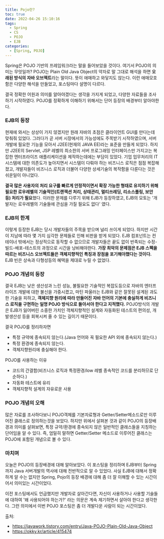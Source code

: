 ```yaml
---
title: Pojo란?
toc: true
date: 2022-04-26 15:10:16
tags:
  - Spring
  - CS
  - POJO
  - EJB
categories:
  - [Spring, POJO]
---
```


Spring은 POJO 기반의 프레임워크라는 말을 들어보았을 것이다. 여기서 POJO의 의미는 무엇일까? POJO는 Plain Old Java Object의 약자로 말 그대로 해석을 하면 **오래된 방식의 자바 오브젝트**라는 말이다. 뜻이 애매하고 와닿지도 않는다. 이런 애매모호함은 다양한 해석을 만들었고, 포스팅마다 설명이 다르다.

결국 정확한 어원과 의미를 알아야겠다는 생각을 가지게 되었고, 다양한 자료들을 조사하기 시작하였다. POJO를 정확하게 이해하기 위해서는 단어 등장의 배경부터 알아야한다.

<!-- more -->

### **EJB의 등장**
현재에 와서는 상상이 가지 않겠지만 원래 자바의 초점은 클라이언트 GUI를 만다는데 맞춰줘 있었다. 그러다가 곧 서버 시장에서의 가능성에도 주목받기 시작하였으며, 서버개발에 필요한 기능을 모아서 J2EE(현재의 JAVA EE)라는 표준을 만들게 되었다. 하지만 J2EE의 Servlet, JSP 레벨의 최소한의 서버 프로그래밍 인터페이스만 가지고는 복잡한 엔터프라이즈 애플리케이션을 제작하는데에는 부담이 있었다. 기업 업무처리의 IT 시스템에 대한 의존도가 높아지면서 시스템이 다뤄야 하는 비즈니스 로직은 점점 복잡해졌고, 개발자들이 비즈니스 로직과 더불어 다양한 상세기술의 복작함을 다룬다는 것은 쉬운일이 아니었다.

**결국 많은 사용자의 처리 요구를 빠르게 안정적이면서 확장 가능한 형태로 유지하기 위해 필요한 로우레벨의 기술적인(트랜잭션 처리, 상태관리, 멀티쓰레딩, 리소스풀링, 보안 등) 처리가 필요**했다. 이러한 문제를 다루기 위해 EJB가 등장하였고, EJB의 모토는 '개발자는 로우레벨의 기술들에 관심을 가질 필요도 없다' 였다.

### **EJB의 한계**
이렇게 등장한 EJB는 당시 개발자들의 주목을 받으며 널리 쓰이게 되었다. 하지만 시간이 지남에 따라 몇 가지 심각한 문제들로 인해 비판을 받게 되었다. EJB 컴포넌트는 컨테이너 밖에서는 정상적으로 동작할 수 없으므로 개발자들은 끝도 없이 반족되는 수정-빌드-배포-테스트의 과정으로 시간을 낭비해야한다. **가장 최악의 문제점은 EJB 스펙을 따르는 비즈니스 오브젝트들은 객체지향적인 특징과 장점을 포기해야했다는 것이다.** EJB 빈은 상속과 다형성등의 혜택을 제대로 누릴 수 없었다.

### **POJO 개념의 등장**
결국 EJB는 낮은 생산성과 느린 성능, 불필요한 기술적인 복잡도등으로 자바의 엔터프라이즈 개발에 대한 불신을 가중시켰고, 마틴 파울러는 EJB와 같은 잘못된 설계된 과도한 기술을 피하고, **객체지향 원리에 따라 만들어진 자바 언어의 기본에 충실하게 비즈니스 로직을 구현하는 일명 POJO 방식으로 돌아서야 한다고 지적했다.** POJO방식의 개발은 EJB가 잃어버린 소중한 가치인 객체지향적인 설계와 자동화된 테스트의 편의성, 개발생산성 등을 회복시켜 줄 수 있는 길이기 때문이다.

결국 POJO를 정리하자면
- 특정 규약에 종속되지 않는다.(Java 언어와 꼭 필요한 API 외에 종속되지 않는다.)
- 특정 환경에 종속되지 않는다.
- 객체지향원리에 충실해야 한다.

POJO를 사용하는 이유
- 코드의 간결함(비즈니스 로직과 특정환경/low 레벨 종속적인 코드를 분리하므로 단순하다.)
- 자동화 테스트에 유리
- 객체지향적 설계의 자유로운 사용

### **POJO 개념의 오해**
많은 자료를 조사하다보니 POJO객체를 기본자료형과 Getter/Setter메소드로만 이루어진 클래스로 정의하는것을 보았다. 하지만 위에서 살펴본 것과 같이 POJO의 등장배경과 의미를 살펴보면, 특정 규약/환경에 종속되지 않은 일반적인 클래스들을 지칭하는 단어임을 알 수 있다. 즉, 엄밀히 말하면 Getter/Setter 메소드로 이루어진 클래스는 POJO에 포함된 개념으로 볼 수 있다.

### **마치며**
오늘은 POJO의 등장배경에 대해 알아보았다. 이 포스팅을 정리하며 EJB부터 Spring까지 Java 서버개발의 역사에 대해 전반적으로 알 수 있었다. 사실 EJB에 대해서 정확하게 알 수는 없지만 Spring, Pojo의 등장 배경에 대해 좀 더 잘 이해할 수 있는 시간이어서 의미있는 시간이었다.

이전 포스팅에서도 언급했지만 개발자로 살아간다면, 자신이 사용하거나 사용할 기술들에 대하여 '왜 사용되어야 하는가?' 라는 의문은 계속 제기하면서 살아야 한다고 생각한다. 그런 의미에서 이번 POJO 포스팅은 좀 더 개발다운 사람이 되는 시간이었다.

출처:
- https://javawork.tistory.com/entry/Java-POJO-Plain-Old-Java-Object
- https://okky.kr/article/415474